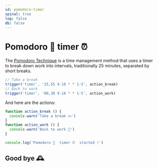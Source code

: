 ```yaml
---
id: pomodoro-timer
spinal: true
log: false
db: false
---
```


# Pomodoro 🍅 timer ⏰

The [Pomodoro Technique](https://en.wikipedia.org/wiki/Pomodoro_Technique) is a time management method that uses a timer to break down work into intervals, traditionally 25 minutes, separated by short breaks.

```js
// Take a break
trigger('timer', '25,55 9-18 * * 1-5', action_break)
// Back to work
trigger('timer', '00,30 9-18 * * 1-5', action_work)
```

And here are the actions:

```js
function action_break () {
  console.warn('Take a break 💤')
}
function action_work () {
  console.warn('Back to work 💪')
}

console.log('Pomodoro 🍅  timer ⏰  started !')
```

## Good bye 🕰
